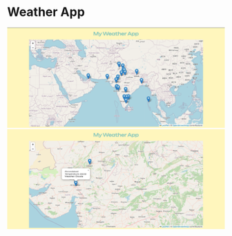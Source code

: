 # Weather App

![image](https://github.com/DivyanshiDetroja/myWeatherApp/blob/main/weather-app-ss/cities.png)
![image](https://github.com/DivyanshiDetroja/myWeatherApp/blob/main/weather-app-ss/popup.png)

